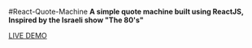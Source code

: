 #React-Quote-Machine
**A simple quote machine built using ReactJS, Inspired by the Israeli show "The 80's"**

[LIVE DEMO](react-quote-machine.netlify.com)
